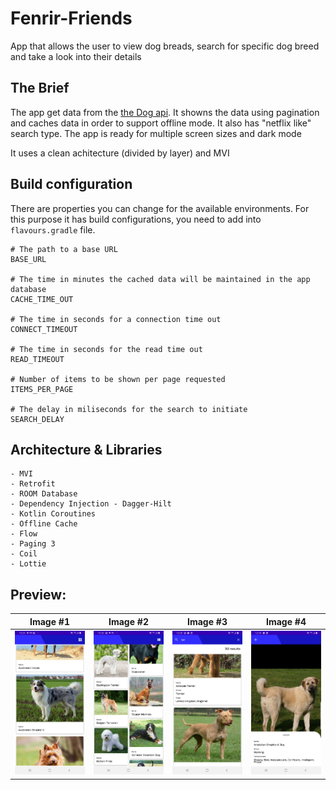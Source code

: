 # Fenrir-Friends
App that allows the user to view dog breads, search for specific dog breed and take a look into their details

## The Brief

The app get data from the [the Dog api](https://thedogapi.com/).
It showns the data using pagination and caches data in order to support offline mode. It also has "netflix like" search type.
The app is ready for multiple screen sizes and dark mode

It uses a clean achitecture (divided by layer) and MVI

## Build configuration
There are properties you can change for the available environments.
For this purpose it has build configurations, you need to add into `flavours.gradle` file.
```properties
# The path to a base URL 
BASE_URL

# The time in minutes the cached data will be maintained in the app database
CACHE_TIME_OUT

# The time in seconds for a connection time out
CONNECT_TIMEOUT

# The time in seconds for the read time out
READ_TIMEOUT

# Number of items to be shown per page requested
ITEMS_PER_PAGE

# The delay in miliseconds for the search to initiate
SEARCH_DELAY

```

## Architecture & Libraries
    - MVI
    - Retrofit
    - ROOM Database
    - Dependency Injection - Dagger-Hilt
    - Kotlin Coroutines
    - Offline Cache
    - Flow
    - Paging 3
    - Coil
    - Lottie
    
## Preview:




Image #1            |                Image #2                 |  Image #3                 |  Image #4
:-------------------------:|:---------------------------------------:|:----------------------------:|:----------------------------:
<img src="images/Fenrir_Friends_1.jpg">    | <img src="images/Fenrir_Friends_2.jpg"> |  <img src="images/Fenrir_Friends_3.jpg">  |  <img src="images/Fenrir_Friends_4.jpg"> 

